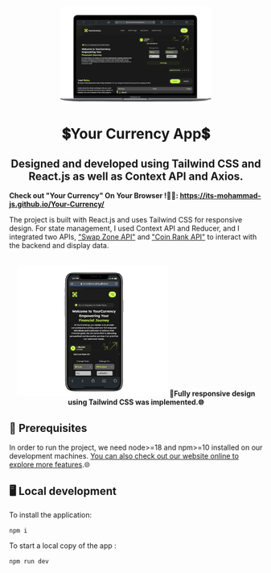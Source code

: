 <div align="center">
  <br>
  <img alt="Open Sauced" src="/public/desktop-vision.png" width="300px">
  <h1>💲Your Currency App💲</h1>
  <h2>Designed and developed using Tailwind CSS and React.js as well as Context API and Axios.</h2>
</div>

<strong>Check out "Your Currency" On Your Browser !💸🌐: https://its-mohammad-js.github.io/Your-Currency/</strong>

The project is built with React.js and uses Tailwind CSS for responsive design. For state management, I used Context API and Reducer, and I integrated two APIs, ["Swap Zone API"](https://swapzone.io/partners/exchange-api) and ["Coin Rank API"](https://developers.coinranking.com/api) to interact with the backend and display data.

<div align="center">
  <br>
  <img alt="Open Sauced" src="/public/mobile-vision.png" width="300px">
  <strong>📱Fully responsive design using Tailwind CSS was implemented.🌐</strong>
</div>

## 📖 Prerequisites

In order to run the project, we need node>=18 and npm>=10 installed on our development machines. [You can also check out our website online to explore more features](https://its-mohammad-js.github.io/Your-Currency/).🌐

## 🖥️ Local development

To install the application:

```shell
npm i
```

To start a local copy of the app :

```shell
npm run dev
```